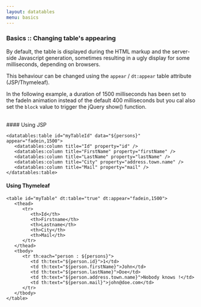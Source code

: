 ```yaml
---
layout: datatables
menu: basics
---
```


### Basics :: Changing table\'s appearing

By default, the table is displayed during the HTML markup and the server-side Javascript generation, sometimes resulting in a ugly display for some milliseconds, depending on browsers. 

This behaviour can be changed using the `appear` / `dt:appear` table attribute (JSP/Thymeleaf).

In the following example, a duration of 1500 milliseconds has been set to the fadeIn animation instead of the default 400 milliseconds but you cal also set the `block` value to trigger the jQuery show() function.

<br />
#### Using JSP

	<datatables:table id="myTableId" data="${persons}" appear="fadein,1500">
	   <datatables:column title="Id" property="id" />
	   <datatables:column title="FirstName" property="firstName" />
	   <datatables:column title="LastName" property="lastName" />
	   <datatables:column title="City" property="address.town.name" />
	   <datatables:column title="Mail" property="mail" />
	</datatables:table>

#### Using Thymeleaf

	<table id="myTable" dt:table="true" dt:appear="fadein,1500">
	   <thead>
	      <tr>
	         <th>Id</th>
	         <th>Firstname</th>
	         <th>Lastname</th>
	         <th>City</th>
	         <th>Mail</th>
	      </tr>
	   </thead>
	   <tbody>
	      <tr th:each="person : ${persons}">
	         <td th:text="${person.id}">1</td>
	         <td th:text="${person.firstName}">John</td>
	         <td th:text="${person.lastName}">Doe</td>
	         <td th:text="${person.address.town.name}">Nobody knows !</td>
	         <td th:text="${person.mail}">john@doe.com</td>
	      </tr>
	   </tbody>
	</table>